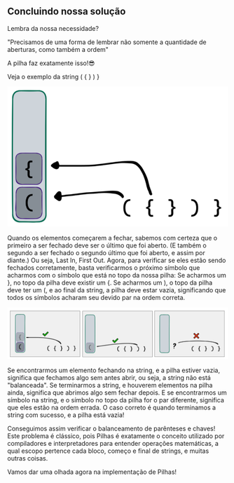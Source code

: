 ## Concluindo nossa solução

Lembra da nossa necessidade?

"Precisamos de uma forma de lembrar não somente a quantidade de aberturas, como também a ordem"

A pilha faz exatamente isso!😎

Veja o exemplo da string ( { } ) }

<img src='stack_example_push-.png'>

Quando os elementos começarem a fechar, sabemos com certeza que o primeiro a ser fechado deve ser o último que foi aberto. (E também o segundo a ser fechado o segundo último que foi aberto, e assim por diante.) Ou seja, Last In, First Out. Agora, para verificar se eles estão sendo fechados corretamente, basta verificarmos o próximo símbolo que acharmos com o símbolo que está no topo da nossa pilha: Se acharmos um }, no topo da pilha deve existir um {. Se acharmos um ), o topo da pilha deve ter um (, e ao final da string, a pilha deve estar vazia, significando que todos os símbolos acharam seu devido par na ordem correta.

<img src='stack_example_pop-.png'>

Se encontrarmos um elemento fechando na string, e a pilha estiver vazia, significa que fechamos algo sem antes abrir, ou seja, a string não está "balanceada". Se terminarmos a string, e houverem elementos na pilha ainda, significa que abrimos algo sem fechar depois. E se encontrarmos um símbolo na string, e o símbolo no topo da pilha for o par diferente, significa que eles estão na ordem errada. O caso correto é quando terminamos a string com sucesso, e a pilha está vazia!

Conseguimos assim verificar o balanceamento de parênteses e chaves! Este problema é clássico, pois Pilhas é exatamente o conceito utilizado por compiladores e interpretadores para entender operações matemáticas, a qual escopo pertence cada bloco, começo e final de strings, e muitas outras coisas.

Vamos dar uma olhada agora na implementação de Pilhas!
